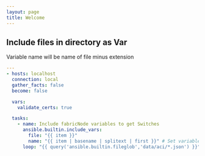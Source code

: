 ```yaml
---
layout: page
title: Welcome
---
```


## Include files in directory as Var

Variable name will be name of file minus extension

```yaml
---
- hosts: localhost
  connection: local
  gather_facts: false
  become: false

  vars:
    validate_certs: true

  tasks:
    - name: Include fabricNode variables to get Switches
      ansible.builtin.include_vars:
        file: "{{ item }}"
        name: "{{ item | basename | splitext | first }}" # Set variable name to filename minus extension
      loop: "{{ query('ansible.builtin.fileglob','data/aci/*.json') }}" # Loop over all the files in directory
```
